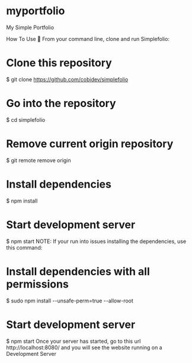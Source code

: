 # myportfolio
My Simple Portfolio

How To Use 🔧
From your command line, clone and run Simplefolio:

# Clone this repository
$ git clone https://github.com/cobidev/simplefolio

# Go into the repository
$ cd simplefolio

# Remove current origin repository
$ git remote remove origin

# Install dependencies
$ npm install

# Start development server
$ npm start
NOTE: If your run into issues installing the dependencies, use this command:

# Install dependencies with all permissions
$ sudo npm install --unsafe-perm=true --allow-root

# Start development server
$ npm start
Once your server has started, go to this url http://localhost:8080/ and you will see the website running on a Development Server

